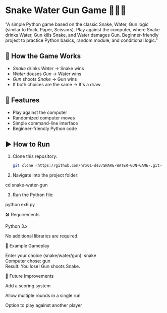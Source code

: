 
# Snake Water Gun Game 🐍💧🔫

"A simple Python game based on the classic Snake, Water, Gun logic (similar to Rock, Paper, Scissors). Play against the computer, where Snake drinks Water, Gun kills Snake, and Water damages Gun. Beginner-friendly project to practice Python basics, random module, and conditional logic."


## 📌 How the Game Works
- *Snake* drinks *Water* → Snake wins  
- *Water* douses *Gun* → Water wins  
- *Gun* shoots *Snake* → Gun wins  
- If both choices are the same → It's a draw  

## 🚀 Features
- Play against the computer  
- Randomized computer moves  
- Simple command-line interface  
- Beginner-friendly Python code  

## ▶ How to Run
1. Clone this repository:
   ```bash
   git clone <https://github.com/hrx01-dev/SNAKE-WATER-GUN-GAME-.git>

2. Navigate into the project folder:

cd snake-water-gun


3. Run the Python file:

python ex6.py



🛠 Requirements

Python 3.x


No additional libraries are required.

📖 Example Gameplay

Enter your choice (snake/water/gun): snake  
Computer chose: gun  
Result: You lose! Gun shoots Snake.

📌 Future Improvements

Add a scoring system

Allow multiple rounds in a single run

Option to play against another player


